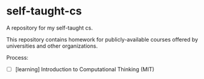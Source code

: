 # self-taught-cs

A repository for my self-taught cs.

This repository contains homework for publicly-available courses offered by universities and other organizations.



Process:

- [ ] [learning] Introduction to Computational Thinking (MIT)